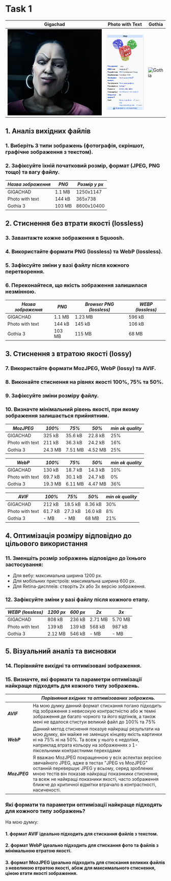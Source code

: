 # Task 1
|                                       Gigachad                                                   |                                          Photo with Text                                                |                                              Gothia                                                     |
|--------------------------------------------------------------------------------------------------|---------------------------------------------------------------------------------------------------------|---------------------------------------------------------------------------------------------------------|
|![Gigachad](https://github.com/MRBorovski/Workshop_1_Tihonov_Vlad/blob/main/Workshop/GIGACHAD.png)|![PWT](https://github.com/MRBorovski/Workshop_1_Tihonov_Vlad/blob/main/Workshop/Photo%20with%20text.png) |![Gothia](https://github.com/MRBorovski/Workshop_1_Tihonov_Vlad/blob/main/Workshop/Gothia%203%20(2).png) |

## 1. Аналіз вихідних файлів
### 1.	Виберіть 3 типи зображень (фотографія, скріншот, графічне зображення з текстом).

### 2.	Зафіксуйте їхній початковий розмір, формат (JPEG, PNG тощо) та вагу файлу.
|***Назва зображення***|  ***PNG***  | ***Розмір у px*** |
|----------------------|-------------|-------------------|
| GIGACHAD             |   1.1 MB    |     1250x1147     |
| Photo with text      |   144 kB    |     365x738       |
| Gothia 3             |   103 MB    |     8600x10400    |

## 2. Стиснення без втрати якості (lossless)
### 3.  Завантажте кожне зображення в Squoosh.
### 4.  Використайте формати PNG (lossless) та WebP (lossless).
### 5.  Зафіксуйте зміни у вазі файлу після кожного перетворення.
### 6.  Переконайтеся, що якість зображення залишилася незмінною.

|***Назва зображення***|  ***PNG***  |***Browser PNG (lossless)***|***WEBP (lossless)***|
|----------------------|-------------|----------------------------|---------------------|
| GIGACHAD             |  1.1 MB     |           1.23 MB          |       596 kB        |
| Photo with text      |  144 kB     |           145 kB           |       106 kB        |
| Gothia 3             |  103 MB     |           115 MB           |       68 MB         |

## 3. Стиснення з втратою якості (lossy)
### 7.  Використайте формати MozJPEG, WebP (lossy) та AVIF.
### 8.  Виконайте стиснення на рівнях якості 100%, 75% та 50%.
### 9.  Зафіксуйте зміни розміру файлу.
### 10. Визначте мінімальний рівень якості, при якому зображення залишається прийнятним.

| ***MozJPEG***  | ***100%***| ***75%*** |***50%***|***min ok quality***|
|----------------|-----------|-----------|---------|--------------------|
| GIGACHAD       |  325 kB   |  35.6 kB  | 22.8 kB |         25%        |
| Photo with text|  211 kB   |  36.3 kB  | 24.2 kB |         16%        |
| Gothia 3       |  24.3 MB  |  7.51 MB  | 4.52 MB |         25%        |

|   ***WebP***   | ***100%***| ***75%*** |***50%***|***min ok quality***|
|----------------|-----------|-----------|---------|--------------------|
| GIGACHAD       |  130 kB   |  18.7 kB  | 14.3 kB |         10%        |
| Photo with text|  69.7 kB  |  30.1 kB  | 24.7 kB |         0%         |
| Gothia 3       |  19.3 MB  |  6.11 MB  | 4.47 MB |         36%        |

|   ***AVIF***   | ***100%***| ***75%*** |***50%***|***min ok quality***|
|----------------|-----------|-----------|---------|--------------------|
| GIGACHAD       |  212 kB   |  18.5 kB  | 8.36 kB |         30%        |
| Photo with text|  61.7 kB  |  27.3 kB  | 16.0 kB |         8%         |
| Gothia 3       |    - MB   |    - MB   | 68 MB   |         21%        |

## 4. Оптимізація розміру відповідно до цільового використання
### 11. Зменшіть розмір зображень відповідно до їхнього застосування:
- Для вебу: максимальна ширина 1200 px.
- Для мобільних пристроїв: максимальна ширина 600 px.
- Для Retina-дисплеїв: створіть 2x або 3x версію зображення.
### 12. Зафіксуйте зміни у вазі файлу після кожного етапу.

|***WEBP (lossless)***|***1200 px***|***600 px***|***2x***| ***3x*** |
|---------------------|-------------|------------|--------|----------|
| GIGACHAD            |   808 kB    |   236 kB   | 2.71 MB|  5.70 MB |
| Photo with text     |   139 kB    |   139 kB   | 568 kB |  987 kB  |
| Gothia 3            |   2.12 MB   |   546 kB   | -  MB  |  -  MB   |

## 5. Візуальний аналіз та висновки
### 14.  Порівняйте вихідні та оптимізовані зображення.
### 15.  Визначте, які формати та параметри оптимізації найкраще підходять для кожного типу зображень.

|                  |                                                                                                                                      ***Порівняння вхідних та оптимізованих зображень.***                                                                                                                                                  |
|------------------|--------------------------------------------------------------------------------------------------------------------------------------------------------------------------------------------------------------------------------------------------------------------------------------------------------------------------------------------|
|   ***AVIF***     | На мою думку данний формат стискання погано підходить під зображення з невисокую контрастністю або ж темні зображення де багато чорного та його відтінків, а також мені не вдалося стистуи великий файл до 100% та 75%                                                                                                                     |
|   ***WebP***     | Данний метод стиснення показуе найкращі результати на мою думку, він майже не зменшує кінцеву якість картинки ні на 75% ні на 50%. Та всеж у нього є недоліки, наприклад втрата кольору на зображеннях з 1-піксельними контрастними переходами                                                                                             |
| ***MozJPEG***    | Я вважаю MozJPEG покращенною у всіх аспектах версією звичайного JPEG, адже в тестах "JPEG vs MozJPEG" останній перевершує JPEG у всьому, серед зроблених мною тестів він показав найкращі показнкики стиснення, та всеж не найкращі показники якості, часто зображення ближче до критичної відмітки втрачало в контрастності, насиченості. |

###  Які формати та параметри оптимізації найкраще підходять для кожного типу зображень?
На мою думку: 
#### 1. формат AVIF ідеально підходить для стискання файлів з текстом.
#### 2. формат WebP ідеально підходить для стискання фото та файлів з мінімальною втратою якості.
#### 3. формат MozJPEG ідеально підходить для стискання великих файлів з невеликою втратою якості, абож для максимального стиснення, ціною втати якості зображення.
